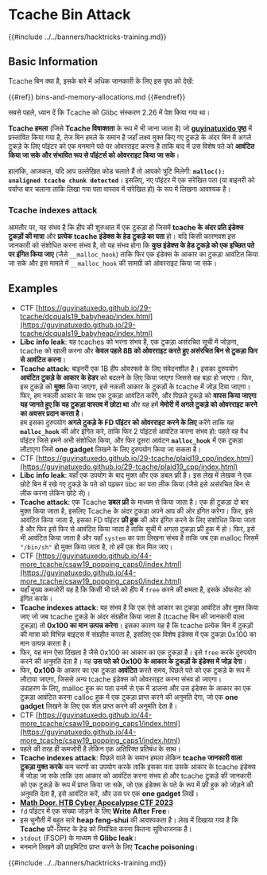 # Tcache Bin Attack

{{#include ../../banners/hacktricks-training.md}}

## Basic Information

Tcache बिन क्या है, इसके बारे में अधिक जानकारी के लिए इस पृष्ठ को देखें:


{{#ref}}
bins-and-memory-allocations.md
{{#endref}}

सबसे पहले, ध्यान दें कि Tcache को Glibc संस्करण 2.26 में पेश किया गया था।

**Tcache हमला** (जिसे **Tcache विषाक्तता** के रूप में भी जाना जाता है) जो [**guyinatuxido पृष्ठ**](https://guyinatuxedo.github.io/29-tcache/tcache_explanation/index.html) में प्रस्तावित किया गया है, तेज बिन हमले के समान है जहाँ लक्ष्य मुक्त किए गए टुकड़े के अंदर बिन में अगले टुकड़े के लिए पॉइंटर को एक मनमाने पते पर ओवरराइट करना है ताकि बाद में उस विशेष पते को **आवंटित किया जा सके और संभावित रूप से पॉइंटर्स को ओवरराइट किया जा सके**।

हालांकि, आजकल, यदि आप उल्लेखित कोड चलाते हैं तो आपको त्रुटि मिलेगी: **`malloc(): unaligned tcache chunk detected`**। इसलिए, नए पॉइंटर में एक संरेखित पता (या बाइनरी को पर्याप्त बार चलाना ताकि लिखा गया पता वास्तव में संरेखित हो) के रूप में लिखना आवश्यक है।

### Tcache indexes attack

आमतौर पर, यह संभव है कि हीप की शुरुआत में एक टुकड़ा हो जिसमें **tcache के अंदर प्रति इंडेक्स टुकड़ों की मात्रा** और **प्रत्येक tcache इंडेक्स के हेड टुकड़े का पता** हो। यदि किसी कारणवश इस जानकारी को संशोधित करना संभव है, तो यह संभव होगा कि **कुछ इंडेक्स के हेड टुकड़े को एक इच्छित पते पर इंगित किया जाए** (जैसे `__malloc_hook`) ताकि फिर एक इंडेक्स के आकार का टुकड़ा आवंटित किया जा सके और इस मामले में `__malloc_hook` की सामग्री को ओवरराइट किया जा सके।

## Examples

- CTF [https://guyinatuxedo.github.io/29-tcache/dcquals19_babyheap/index.html](https://guyinatuxedo.github.io/29-tcache/dcquals19_babyheap/index.html)
- **Libc info leak**: यह tcaches को भरना संभव है, एक टुकड़ा असंरचित सूची में जोड़ना, tcache को खाली करना और **केवल पहले 8B को ओवरराइट करते हुए असंरचित बिन से टुकड़ा फिर से आवंटित करना**। 
- **Tcache attack**: बाइनरी एक 1B हीप ओवरफ्लो के लिए संवेदनशील है। इसका दुरुपयोग **आवंटित टुकड़े के आकार के हेडर** को बदलने के लिए किया जाएगा जिससे यह बड़ा हो जाएगा। फिर, इस टुकड़े को **मुक्त** किया जाएगा, इसे नकली आकार के टुकड़ों के tcache में जोड़ दिया जाएगा। फिर, हम नकली आकार के साथ एक टुकड़ा आवंटित करेंगे, और पिछले टुकड़े को **वापस किया जाएगा यह जानते हुए कि यह टुकड़ा वास्तव में छोटा था** और यह हमें **मेमोरी में अगले टुकड़े को ओवरराइट करने का अवसर प्रदान करता है**।\
हम इसका दुरुपयोग **अगले टुकड़े के FD पॉइंटर को ओवरराइट करने के लिए** करेंगे ताकि यह **`malloc_hook`** की ओर इंगित करे, ताकि फिर 2 पॉइंटर्स आवंटित करना संभव हो: पहले वह वैध पॉइंटर जिसे हमने अभी संशोधित किया, और फिर दूसरा आवंटन **`malloc_hook`** में एक टुकड़ा लौटाएगा जिसे **one gadget** लिखने के लिए दुरुपयोग किया जा सकता है।
- CTF [https://guyinatuxedo.github.io/29-tcache/plaid19_cpp/index.html](https://guyinatuxedo.github.io/29-tcache/plaid19_cpp/index.html)
- **Libc info leak**: यहाँ एक उपयोग के बाद मुक्त और एक डबल फ्री है। इस लेख में लेखक ने एक छोटे बिन में रखे गए टुकड़े के पते को पढ़कर libc का पता लीक किया (जैसे इसे असंरचित बिन से लीक करना लेकिन छोटे से)।
- **Tcache attack**: एक Tcache **डबल फ्री** के माध्यम से किया जाता है। एक ही टुकड़ा दो बार मुक्त किया जाता है, इसलिए Tcache के अंदर टुकड़ा अपने आप की ओर इंगित करेगा। फिर, इसे आवंटित किया जाता है, इसका FD पॉइंटर **फ्री हुक** की ओर इंगित करने के लिए संशोधित किया जाता है और फिर इसे फिर से आवंटित किया जाता है ताकि सूची में अगला टुकड़ा फ्री हुक में हो। फिर, इसे भी आवंटित किया जाता है और यहाँ `system` का पता लिखना संभव है ताकि जब एक malloc जिसमें `"/bin/sh"` हो मुक्त किया जाता है, तो हमें एक शेल मिल जाए।
- CTF [https://guyinatuxedo.github.io/44-more_tcache/csaw19_popping_caps0/index.html](https://guyinatuxedo.github.io/44-more_tcache/csaw19_popping_caps0/index.html)
- यहाँ मुख्य कमजोरी यह है कि किसी भी पते को हीप में `free` करने की क्षमता है, इसके ऑफसेट को इंगित करके।
- **Tcache indexes attack**: यह संभव है कि एक ऐसे आकार का टुकड़ा आवंटित और मुक्त किया जाए जो जब tcache टुकड़े के अंदर संग्रहीत किया जाता है (tcache बिन की जानकारी वाला टुकड़ा) तो **0x100 का मान उत्पन्न करेगा**। इसका कारण यह है कि tcache प्रत्येक बिन में टुकड़ों की मात्रा को विभिन्न बाइट्स में संग्रहीत करता है, इसलिए एक विशेष इंडेक्स में एक टुकड़ा 0x100 का मान उत्पन्न करता है।
- फिर, यह मान ऐसा दिखता है जैसे 0x100 का आकार का एक टुकड़ा है। इसे `free` करके दुरुपयोग करने की अनुमति देता है। यह **उस पते को 0x100 के आकार के टुकड़ों के इंडेक्स में जोड़ देगा**।
- फिर, **0x100** के आकार का एक टुकड़ा **आवंटित** करते समय, पिछले पते को एक टुकड़े के रूप में लौटाया जाएगा, जिससे अन्य tcache इंडेक्स को ओवरराइट करना संभव हो जाएगा।\
उदाहरण के लिए, malloc हुक का पता उनमें से एक में डालना और उस इंडेक्स के आकार का एक टुकड़ा आवंटित करना calloc हुक में एक टुकड़ा प्राप्त करने की अनुमति देगा, जो एक **one gadget** लिखने के लिए एक शेल प्राप्त करने की अनुमति देता है।
- CTF [https://guyinatuxedo.github.io/44-more_tcache/csaw19_popping_caps1/index.html](https://guyinatuxedo.github.io/44-more_tcache/csaw19_popping_caps1/index.html)
- पहले की तरह ही कमजोरी है लेकिन एक अतिरिक्त प्रतिबंध के साथ।
- **Tcache indexes attack**: पिछले वाले के समान हमला लेकिन **tcache जानकारी वाला टुकड़ा मुक्त करके** कम चरणों का उपयोग करके ताकि इसका पता उसके आकार के tcache इंडेक्स में जोड़ा जा सके ताकि उस आकार को आवंटित करना संभव हो और tcache टुकड़े की जानकारी को एक टुकड़े के रूप में प्राप्त किया जा सके, जो एक इंडेक्स के पते के रूप में फ्री हुक को जोड़ने की अनुमति देता है, इसे आवंटित करें, और उस पर एक **one gadget** लिखें।
- [**Math Door. HTB Cyber Apocalypse CTF 2023**](https://7rocky.github.io/en/ctf/other/htb-cyber-apocalypse/math-door/)
- `fd` पॉइंटर में एक संख्या जोड़ने के लिए **Write After Free**।
- इस चुनौती में बहुत सारे **heap feng-shui** की आवश्यकता है। लेख में दिखाया गया है कि **Tcache** फ्री-लिस्ट के हेड को नियंत्रित करना कितना सुविधाजनक है।
- `stdout` (FSOP) के माध्यम से **Glibc leak**।
- मनमाने लिखने की प्राइमिटिव प्राप्त करने के लिए **Tcache poisoning**।

{{#include ../../banners/hacktricks-training.md}}
